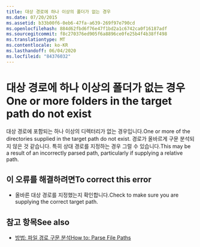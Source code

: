 ```yaml
---
title: 대상 경로에 하나 이상의 폴더가 없는 경우
ms.date: 07/20/2015
ms.assetid: b33b00f6-0eb6-47fa-a639-269f97e790cd
ms.openlocfilehash: 884d62fbd6f76e47f1bd2a1c6742ca0f16187adf
ms.sourcegitcommit: f8c270376ed905f6a8896ce0fe25b4f4b38ff498
ms.translationtype: MT
ms.contentlocale: ko-KR
ms.lasthandoff: 06/04/2020
ms.locfileid: "84376032"
---
```

# <a name="one-or-more-folders-in-the-target-path-do-not-exist"></a><span data-ttu-id="ccfc5-102">대상 경로에 하나 이상의 폴더가 없는 경우</span><span class="sxs-lookup"><span data-stu-id="ccfc5-102">One or more folders in the target path do not exist</span></span>
<span data-ttu-id="ccfc5-103">대상 경로에 포함되는 하나 이상의 디렉터리가 없는 경우입니다.</span><span class="sxs-lookup"><span data-stu-id="ccfc5-103">One or more of the directories supplied in the target path do not exist.</span></span> <span data-ttu-id="ccfc5-104">경로가 올바르게 구문 분석되지 않은 것 같습니다. 특히 상대 경로를 지정하는 경우 그럴 수 있습니다.</span><span class="sxs-lookup"><span data-stu-id="ccfc5-104">This may be a result of an incorrectly parsed path, particularly if supplying a relative path.</span></span>  
  
## <a name="to-correct-this-error"></a><span data-ttu-id="ccfc5-105">이 오류를 해결하려면</span><span class="sxs-lookup"><span data-stu-id="ccfc5-105">To correct this error</span></span>  
  
- <span data-ttu-id="ccfc5-106">올바른 대상 경로를 지정했는지 확인합니다.</span><span class="sxs-lookup"><span data-stu-id="ccfc5-106">Check to make sure you are supplying the correct target path.</span></span>  
  
## <a name="see-also"></a><span data-ttu-id="ccfc5-107">참고 항목</span><span class="sxs-lookup"><span data-stu-id="ccfc5-107">See also</span></span>

- [<span data-ttu-id="ccfc5-108">방법: 파일 경로 구문 분석</span><span class="sxs-lookup"><span data-stu-id="ccfc5-108">How to: Parse File Paths</span></span>](../developing-apps/programming/drives-directories-files/how-to-parse-file-paths.md)
